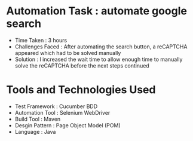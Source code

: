 # Automation Task : automate google search 
* Time Taken : 3 hours
* Challenges Faced : After automating the search button, a reCAPTCHA appeared which had to be solved manually
* Solution : I increased the wait time to allow enough time to manually solve the reCAPTCHA before the next steps continued

# Tools and Technologies Used
* Test Framework : Cucumber BDD
* Automation Tool : Selenium WebDriver
* Build Tool : Maven
* Desgin Pattern : Page Object Model (POM)
* Language : Java

